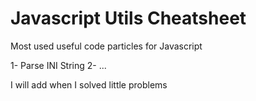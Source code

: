 # Javascript Utils Cheatsheet
Most used useful code particles for Javascript

1- Parse INI String
2- 
...

I will add when I solved little problems
